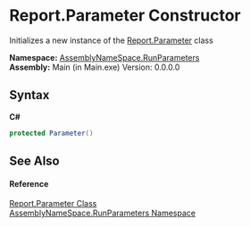 # Report.Parameter Constructor 
 

Initializes a new instance of the <a href="483e04bc-c30d-62b5-b778-f095df93a3b3">Report.Parameter</a> class

**Namespace:**&nbsp;<a href="4763cf1c-e4af-43c5-78fe-6f03f6e2281f">AssemblyNameSpace.RunParameters</a><br />**Assembly:**&nbsp;Main (in Main.exe) Version: 0.0.0.0

## Syntax

**C#**<br />
``` C#
protected Parameter()
```


## See Also


#### Reference
<a href="483e04bc-c30d-62b5-b778-f095df93a3b3">Report.Parameter Class</a><br /><a href="4763cf1c-e4af-43c5-78fe-6f03f6e2281f">AssemblyNameSpace.RunParameters Namespace</a><br />